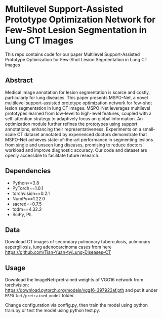 # Multilevel Support-Assisted Prototype Optimization Network for Few-Shot Lesion Segmentation in Lung CT Images<br>
This repo contains code for our paper Multilevel Support-Assisted Prototype Optimization for Few-Shot Lesion Segmentation in Lung CT Images<br>

## Abstract<br>
Medical image annotation for lesion segmentation is scarce and costly, particularly for lung diseases. This paper presents MSPO-Net, a novel multilevel support-assisted prototype optimization network for few-shot lesion segmentation in lung CT images. MSPO-Net leverages multilevel prototypes learned from low-level to high-level features, coupled with a self-attention strategy to adaptively focus on global information. An optimization module further refines the prototypes using support annotations, enhancing their representativeness. Experiments on a small-scale CT dataset annotated by experienced doctors demonstrate that MSPO-Net achieves state-of-the-art performance in segmenting lesions from single and unseen lung diseases, promising to reduce doctors' workload and improve diagnostic accuracy. Our code and dataset are openly accessible to facilitate future research.<br>



## Dependencies<br>
* Python==3.8<br>
* PyTorch==1.0.1<br>
* torchvision==0.2.1<br>
* NumPy==1.22.0<br>
* sacred==0.7.5<br>
* tqdm==4.32.2<br>
* SciPy, PIL<br>

## Data<br>
Download CT images of secondary pulmonary tuberculosis, pulmonary aspergillosis, lung adenocarcinoma cases from here<br>
https://github.com/Tian-Yuan-ty/Lung-Diseases-CT<br>

## Usage<br>
Download the ImageNet-pretrained weights of VGG16 network from torchvision: <br>
https://download.pytorch.org/models/vgg16-397923af.pth and put it under `MSPO-Net/pretrained_model` folder.<br>

Change configuration via config.py, then train the model using python train.py or test the model using python test.py.<br>
